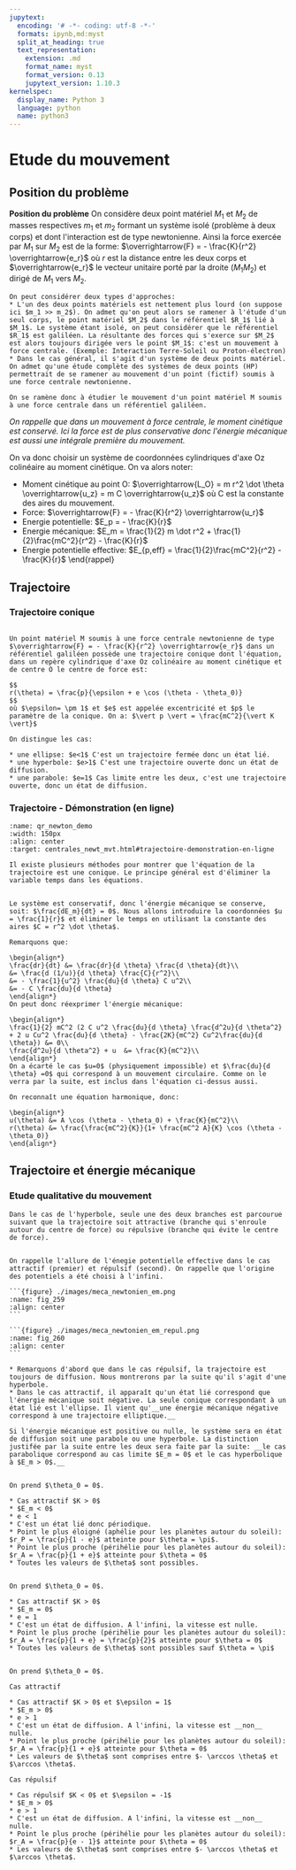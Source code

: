 ```yaml
---
jupytext:
  encoding: '# -*- coding: utf-8 -*-'
  formats: ipynb,md:myst
  split_at_heading: true
  text_representation:
    extension: .md
    format_name: myst
    format_version: 0.13
    jupytext_version: 1.10.3
kernelspec:
  display_name: Python 3
  language: python
  name: python3
---
```

# Etude du mouvement

## Position du problème


__Position du problème__
On considère deux point matériel $M_1$ et $M_2$ de masses respectives $m_1$ et $m_2$ formant un système isolé (problème à deux corps) et dont l'interaction est de type newtonienne. Ainsi la force exercée par $M_1$ sur $M_2$ est de la forme: $\overrightarrow{F} = - \frac{K}{r^2} \overrightarrow{e_r}$ où $r$ est la distance entre les deux corps et $\overrightarrow{e_r}$ le vecteur unitaire porté par la droite $(M_1 M_2)$ et dirigé de $M_1$ vers $M_2$.


````{topic} Type d'approche
On peut considérer deux types d'approches:
* L'un des deux points matériels est nettement plus lourd (on suppose ici $m_1 >> m_2$). On admet qu'on peut alors se ramener à l'étude d'un seul corps, le point matériel $M_2$ dans le référentiel $R_1$ lié à $M_1$. Le système étant isolé, on peut considérer que le référentiel $R_1$ est galiléen. La résultante des forces qui s'exerce sur $M_2$ est alors toujours dirigée vers le point $M_1$: c'est un mouvement à force centrale. (Exemple: Interaction Terre-Soleil ou Proton-électron)
* Dans le cas général, il s'agit d'un système de deux points matériel. On admet qu'une étude complète des systèmes de deux points (HP) permettrait de se ramener au mouvement d'un point (fictif) soumis à une force centrale newtonienne.

On se ramène donc à étudier le mouvement d'un point matériel M soumis à une force centrale dans un référentiel galiléen.
````

_On rappelle que dans un mouvement à force centrale, le moment cinétique est conservé. Ici la force est de plus conservative donc l'énergie mécanique est aussi une intégrale première du mouvement._

On va donc choisir un système de coordonnées cylindriques d'axe Oz colinéaire au moment cinétique. On va alors noter:

* Moment cinétique au point O: $\overrightarrow{L_O} = m r^2 \dot \theta \overrightarrow{u_z} = m C \overrightarrow{u_z}$ où C est la constante des aires du mouvement.
* Force: $\overrightarrow{F} = - \frac{K}{r^2} \overrightarrow{u_r}$
* Energie potentielle: $E_p = - \frac{K}{r}$
* Energie mécanique: $E_m = \frac{1}{2} m \dot r^2 + \frac{1}{2}\frac{mC^2}{r^2} - \frac{K}{r}$
* Energie potentielle effective: $E_{p,eff} = \frac{1}{2}\frac{mC^2}{r^2} - \frac{K}{r}$
\end{rappel}

## Trajectoire

### Trajectoire conique

````{important} __Trajectoire conique__

Un point matériel M soumis à une force centrale newtonienne de type $\overrightarrow{F} = - \frac{K}{r^2} \overrightarrow{e_r}$ dans un référentiel galiléen possède une trajectoire conique dont l'équation, dans un repère cylindrique d'axe Oz colinéaire au moment cinétique et de centre O le centre de force est:

$$
r(\theta) = \frac{p}{\epsilon + e \cos (\theta - \theta_0)}
$$
où $\epsilon= \pm 1$ et $e$ est appelée excentricité et $p$ le paramètre de la conique. On a: $\vert p \vert = \frac{mC^2}{\vert K \vert}$

On distingue les cas:

* une ellipse: $e<1$ C'est un trajectoire fermée donc un état lié.
* une hyperbole: $e>1$ C'est une trajectoire ouverte donc un état de diffusion.
* une parabole: $e=1$ Cas limite entre les deux, c'est une trajectoire ouverte, donc un état de diffusion.
````


### Trajectoire - Démonstration (en ligne)
```{image} ./images/qr_code/qr_newton_demo.png
:name: qr_newton_demo
:width: 150px
:align: center
:target: centrales_newt_mvt.html#trajectoire-demonstration-en-ligne
```

```{margin}
Il existe plusieurs méthodes pour montrer que l'équation de la trajectoire est une conique. Le principe général est d'éliminer la variable temps dans les équations.
```
````{topic} __Démonstration__

Le système est conservatif, donc l'énergie mécanique se conserve, soit: $\frac{dE_m}{dt} = 0$. Nous allons introduire la coordonnées $u = \frac{1}{r}$ et éliminer le temps en utilisant la constante des aires $C = r^2 \dot \theta$.

Remarquons que:

\begin{align*}
\frac{dr}{dt} &= \frac{dr}{d \theta} \frac{d \theta}{dt}\\
&= \frac{d (1/u)}{d \theta} \frac{C}{r^2}\\
&= - \frac{1}{u^2} \frac{du}{d \theta} C u^2\\
&= - C \frac{du}{d \theta}
\end{align*}
On peut donc réexprimer l'énergie mécanique:

\begin{align*}
\frac{1}{2} mC^2 (2 C u^2 \frac{du}{d \theta} \frac{d^2u}{d \theta^2} + 2 u Cu^2 \frac{du}{d \theta} - \frac{2K}{mC^2} Cu^2\frac{du}{d \theta}) &= 0\\
\frac{d^2u}{d \theta^2} + u  &= \frac{K}{mC^2}\\
\end{align*}
On a écarté le cas $u=0$ (physiquement impossible) et $\frac{du}{d \theta} =0$ qui correspond à un mouvement circulaire. Comme on le verra par la suite, est inclus dans l'équation ci-dessus aussi.

On reconnaît une équation harmonique, donc:

\begin{align*}
u(\theta) &= A \cos (\theta - \theta_0) + \frac{K}{mC^2}\\
r(\theta) &= \frac{\frac{mC^2}{K}}{1+ \frac{mC^2 A}{K} \cos (\theta - \theta_0)}
\end{align*}
````
## Trajectoire et énergie mécanique

### Etude qualitative du mouvement

```{margin}
Dans le cas de l'hyperbole, seule une des deux branches est parcourue suivant que la trajectoire soit attractive (branche qui s'enroule autour du centre de force) ou répulsive (branche qui évite le centre de force).
```
````{important} __Energie potentielle effective.__

On rappelle l'allure de l'énegie potentielle effective dans le cas attractif (premier) et répulsif (second). On rappelle que l'origine des potentiels a été choisi à l'infini.

```{figure} ./images/meca_newtonien_em.png
:name: fig_259
:align: center
```

```{figure} ./images/meca_newtonien_em_repul.png
:name: fig_260
:align: center
```

* Remarquons d'abord que dans le cas répulsif, la trajectoire est toujours de diffusion. Nous montrerons par la suite qu'il s'agit d'une hyperbole.
* Dans le cas attractif, il apparaît qu'un état lié correspond que l'énergie mécanique soit négative. La seule conique correspondant à un état lié est l'ellipse. Il vient qu'__une énergie mécanique négative correspond à une trajectoire elliptique.__

Si l'énergie mécanique est positive ou nulle, le système sera en état de diffusion soit une parabole ou une hyperbole. La distinction justifée par la suite entre les deux sera faite par la suite: __le cas parabolique correspond au cas limite $E_m = 0$ et le cas hyperbolique à $E_m > 0$.__
````


````{important} __Caractéristiques des trajectoires. Cas elliptique.__

On prend $\theta_0 = 0$.

* Cas attractif $K > 0$
* $E_m < 0$
* e < 1
* C'est un état lié donc périodique.
* Point le plus éloigné (aphélie pour les planètes autour du soleil): $r_P = \frac{p}{1 - e}$ atteinte pour $\theta = \pi$.
* Point le plus proche (périhélie pour les planètes autour du soleil): $r_A = \frac{p}{1 + e}$ atteinte pour $\theta = 0$
* Toutes les valeurs de $\theta$ sont possibles.
````

````{important} __Caractéristiques des trajectoires. Cas parabolique.__

On prend $\theta_0 = 0$.

* Cas attractif $K > 0$
* $E_m = 0$
* e = 1
* C'est un état de diffusion. A l'infini, la vitesse est nulle.
* Point le plus proche (périhélie pour les planètes autour du soleil): $r_A = \frac{p}{1 + e} = \frac{p}{2}$ atteinte pour $\theta = 0$
* Toutes les valeurs de $\theta$ sont possibles sauf $\theta = \pi$
````

````{important} __Caractéristiques des trajectoires. Cas hyperbolique__

On prend $\theta_0 = 0$.

Cas attractif

* Cas attractif $K > 0$ et $\epsilon = 1$
* $E_m > 0$
* e > 1
* C'est un état de diffusion. A l'infini, la vitesse est __non__ nulle.
* Point le plus proche (périhélie pour les planètes autour du soleil): $r_A = \frac{p}{1 + e}$ atteinte pour $\theta = 0$
* Les valeurs de $\theta$ sont comprises entre $- \arccos \theta$ et $\arccos \theta$.

Cas répulsif

* Cas répulsif $K < 0$ et $\epsilon = -1$
* $E_m > 0$
* e > 1
* C'est un état de diffusion. A l'infini, la vitesse est __non__ nulle.
* Point le plus proche (périhélie pour les planètes autour du soleil): $r_A = \frac{p}{e - 1}$ atteinte pour $\theta = 0$
* Les valeurs de $\theta$ sont comprises entre $- \arccos \theta$ et $\arccos \theta$.
````

